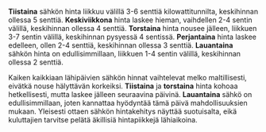 **Tiistaina** sähkön hinta liikkuu välillä 3-6 senttiä kilowattitunnilta, keskihinnan ollessa 5 senttiä. **Keskiviikkona** hinta laskee hieman, vaihdellen 2-4 sentin välillä, keskihinnan ollessa 4 senttiä. **Torstaina** hinta nousee jälleen, liikkuen 3-7 sentin välillä, keskihinnan pysyessä 4 sentissä. **Perjantaina** hinta laskee edelleen, ollen 2-4 senttiä, keskihinnan ollessa 3 senttiä. **Lauantaina** sähkön hinta on edullisimmillaan, liikkuen 1-4 sentin välillä, keskihinnan ollessa 2 senttiä.

Kaiken kaikkiaan lähipäivien sähkön hinnat vaihtelevat melko maltillisesti, eivätkä nouse hälyttävän korkeiksi. **Tiistaina** ja **torstaina** hinta kohoaa hetkellisesti, mutta laskee jälleen seuraavina päivinä. **Lauantaina** sähkö on edullisimmillaan, joten kannattaa hyödyntää tämä päivä mahdollisuuksien mukaan. Yleisesti ottaen sähkön hintakehitys näyttää suotuisalta, eikä kuluttajien tarvitse pelätä äkillisiä hintapiikkejä lähiaikoina.